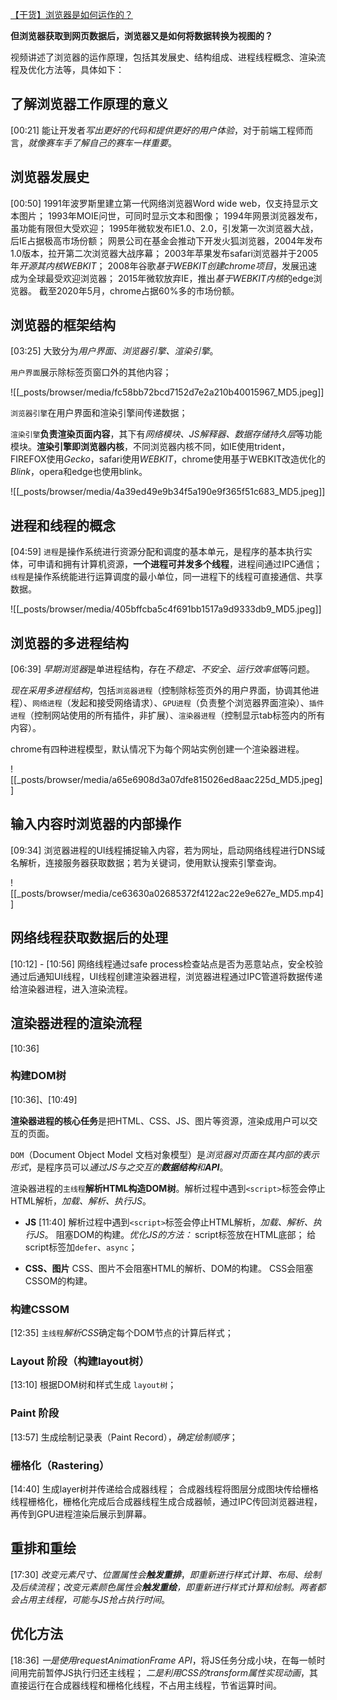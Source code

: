 [【干货】浏览器是如何运作的？](https://www.bilibili.com/video/BV1x54y1B7RE/?share_source=copy_web&vd_source=9c1e19a73fa7bd23bb37aa8d7467d862)

**但浏览器获取到网页数据后，浏览器又是如何将数据转换为视图的？**

视频讲述了浏览器的运作原理，包括其发展史、结构组成、进程线程概念、渲染流程及优化方法等，具体如下：

## 了解浏览器工作原理的意义
[00:21] 
能让开发者*写出更好的代码和提供更好的用户体验*，对于前端工程师而言，*就像赛车手了解自己的赛车一样重要*。

## 浏览器发展史
[00:50] 
1991年波罗斯里建立第一代网络浏览器Word wide web，仅支持显示文本图片；
1993年MOIE问世，可同时显示文本和图像；
1994年网景浏览器发布，虽功能有限但大受欢迎；
1995年微软发布IE1.0、2.0，引发第一次浏览器大战，后IE占据极高市场份额；
网景公司在基金会推动下开发火狐浏览器，2004年发布1.0版本，拉开第二次浏览器大战序幕；
2003年苹果发布safari浏览器并于2005年*开源其内核WEBKIT*；
2008年谷歌*基于WEBKIT创建chrome项目*，发展迅速成为全球最受欢迎浏览器；
2015年微软放弃IE，推出*基于WEBKIT内核*的edge浏览器。
截至2020年5月，chrome占据60%多的市场份额。

## 浏览器的框架结构
[03:25] 
大致分为*用户界面、浏览器引擎、渲染引擎*。

`用户界面`展示除标签页窗口外的其他内容；

![[_posts/browser/media/fc58bb72bcd7152d7e2a210b40015967_MD5.jpeg]]

`浏览器引擎`在用户界面和渲染引擎间传递数据；

`渲染引擎`**负责渲染页面内容**，其下有*网络模块、JS解释器、数据存储持久层*等功能模块。**渲染引擎即浏览器内核**，不同浏览器内核不同，如IE使用trident，FIREFOX使用*Gecko*，safari使用*WEBKIT*，chrome使用基于WEBKIT改造优化的*Blink*，opera和edge也使用blink。

![[_posts/browser/media/4a39ed49e9b34f5a190e9f365f51c683_MD5.jpeg]]


## 进程和线程的概念
[04:59] 
`进程`是操作系统进行资源分配和调度的基本单元，是程序的基本执行实体，可申请和拥有计算机资源，**一个进程可并发多个线程**，进程间通过IPC通信；
`线程`是操作系统能进行运算调度的最小单位，同一进程下的线程可直接通信、共享数据。

![[_posts/browser/media/405bffcba5c4f691bb1517a9d9333db9_MD5.jpeg]]


## 浏览器的多进程结构
[06:39] 
*早期浏览器*是单进程结构，存在*不稳定、不安全、运行效率低*等问题。

*现在采用多进程结构*，包括`浏览器进程`（控制除标签页外的用户界面，协调其他进程）、`网络进程`（发起和接受网络请求）、`GPU进程`（负责整个浏览器界面渲染）、`插件进程`（控制网站使用的所有插件，非扩展）、`渲染器进程`（控制显示tab标签内的所有内容）。

chrome有四种进程模型，默认情况下为每个网站实例创建一个渲染器进程。

![[_posts/browser/media/a65e6908d3a07dfe815026ed8aac225d_MD5.jpeg]]


## 输入内容时浏览器的内部操作
[09:34] 
浏览器进程的UI线程捕捉输入内容，若为网址，启动网络线程进行DNS域名解析，连接服务器获取数据；若为关键词，使用默认搜索引擎查询。

![[_posts/browser/media/ce63630a02685372f4122ac22e9e627e_MD5.mp4]]


## 网络线程获取数据后的处理
[10:12] - [10:56]
网络线程通过safe process检查站点是否为恶意站点，安全校验通过后通知UI线程，UI线程创建渲染器进程，浏览器进程通过IPC管道将数据传递给渲染器进程，进入渲染流程。

## 渲染器进程的渲染流程
[10:36] 

### 构建DOM树
[10:36]、[10:49]

**渲染器进程的核心任务**是把HTML、CSS、JS、图片等资源，渲染成用户可以交互的页面。

`DOM`（Document Object Model 文档对象模型）是*浏览器对页面在其内部的表示形式*，是程序员可以*通过JS与之交互的**数据结构**和**API***。

渲染器进程的`主线程`**解析HTML构造DOM树**。解析过程中遇到`<script>`标签会停止HTML解析，*加载、解析、执行JS*。

- **JS**
[11:40]
解析过程中遇到`<script>`标签会停止HTML解析，*加载、解析、执行JS*。
阻塞DOM的构建。*优化JS的方法：*
	script标签放在HTML底部；
	给script标签加`defer`、`async`；

- **CSS、图片**
CSS、图片不会阻塞HTML的解析、DOM的构建。
CSS会阻塞CSSOM的构建。

### 构建CSSOM
[12:35]
`主线程`*解析CSS*确定每个DOM节点的计算后样式；

### Layout 阶段（构建layout树）
[13:10]
根据DOM树和样式生成 `layout树`；

### Paint 阶段
[13:57]
生成绘制记录表（Paint Record），*确定绘制顺序*；

### 栅格化（Rastering）
[14:40]
生成layer树并传递给合成器线程；
合成器线程将图层分成图块传给栅格线程栅格化，栅格化完成后合成器线程生成合成器帧，通过IPC传回浏览器进程，再传到GPU进程渲染后展示到屏幕。

## 重排和重绘
[17:30] 
*改变元素尺寸、位置属性会**触发重排***，*即重新进行样式计算、布局、绘制及后续流程*；*改变元素颜色属性会**触发重绘**，即重新进行样式计算和绘制。两者都会占用主线程，可能与JS抢占执行时间*。

## 优化方法
[18:36] 
*一是使用requestAnimationFrame API*，将JS任务分成小块，在每一帧时间用完前暂停JS执行归还主线程；
*二是利用CSS的transform属性实现动画*，其直接运行在合成器线程和栅格化线程，不占用主线程，节省运算时间。